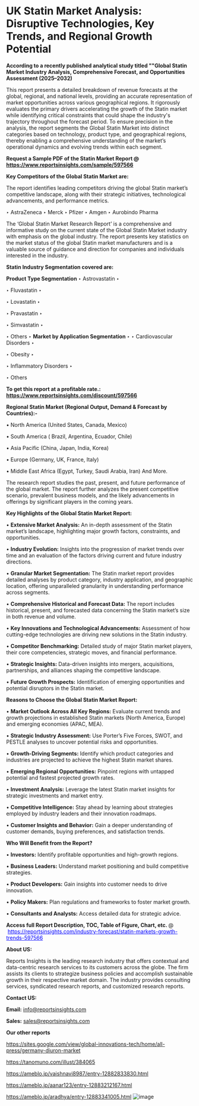 # UK Statin Market Analysis: Disruptive Technologies, Key Trends, and Regional Growth Potential

<strong>According to a recently published analytical study titled ""Global Statin Market Industry Analysis, Comprehensive Forecast, and Opportunities Assessment (2025–2032)</strong>

This report presents a detailed breakdown of revenue forecasts at the global, regional, and national levels, providing an accurate representation of market opportunities across various geographical regions. It rigorously evaluates the primary drivers accelerating the growth of the Statin market while identifying critical constraints that could shape the industry's trajectory throughout the forecast period. To ensure precision in the analysis, the report segments the Global Statin Market into distinct categories based on technology, product type, and geographical regions, thereby enabling a comprehensive understanding of the market’s operational dynamics and evolving trends within each segment.

<strong>Request a Sample PDF of the Statin Market Report </strong><strong>@<a href=https://www.reportsinsights.com/sample/597566 style=color:#0000ff;> https://www.reportsinsights.com/sample/597566</a></strong></font>

<strong>Key Competitors of the Global Statin Market are:</strong>

The report identifies leading competitors driving the global Statin market’s competitive landscape, along with their strategic initiatives, technological advancements, and performance metrics.

‣ AstraZeneca
‣ Merck
‣ Pfizer
‣ Amgen
‣ Aurobindo Pharma

The ‘Global Statin Market Research Report’ is a comprehensive and informative study on the current state of the Global Statin Market industry with emphasis on the global industry. The report presents key statistics on the market status of the global Statin market manufacturers and is a valuable source of guidance and direction for companies and individuals interested in the industry.

<strong>Statin Industry Segmentation covered are:</strong>

<strong>Product Type Segmentation</strong>
‣
Astrovastatin
‣ 

‣ Fluvastatin
‣ 

‣ Lovastatin
‣ 

‣ Pravastatin
‣ 

‣ Simvastatin
‣ 

‣ Others
‣ 
<strong>Market by Application Segmentation</strong>
‣
‣  Cardiovascular Disorders
‣ 

‣ Obesity
‣ 

‣ Inflammatory Disorders
‣ 

‣ Others

<strong>To get this report at a profitable rate.: <a href=https://www.reportsinsights.com/discount/597566 style=color:#0000ff;>https://www.reportsinsights.com/discount/597566</a></strong></font>

<strong>Regional Statin Market (Regional Output, Demand &amp; Forecast by Countries):-</strong>

• North America (United States, Canada, Mexico)

• South America ( Brazil, Argentina, Ecuador, Chile)

• Asia Pacific (China, Japan, India, Korea)

• Europe (Germany, UK, France, Italy)

• Middle East Africa (Egypt, Turkey, Saudi Arabia, Iran) And More.

The research report studies the past, present, and future performance of the global market. The report further analyzes the present competitive scenario, prevalent business models, and the likely advancements in offerings by significant players in the coming years.

<strong>Key Highlights of the Global Statin Market Report:</strong>

• <strong>Extensive Market Analysis:</strong> An in-depth assessment of the Statin market’s landscape, highlighting major growth factors, constraints, and opportunities.

• <strong>Industry Evolution:</strong> Insights into the progression of market trends over time and an evaluation of the factors driving current and future industry directions.

• <strong>Granular Market Segmentation:</strong> The Statin market report provides detailed analyses by product category, industry application, and geographic location, offering unparalleled granularity in understanding performance across segments.

• <strong>Comprehensive Historical and Forecast Data:</strong> The report includes historical, present, and forecasted data concerning the Statin market’s size in both revenue and volume.

• <strong>Key Innovations and Technological Advancements:</strong> Assessment of how cutting-edge technologies are driving new solutions in the Statin industry.

• <strong>Competitor Benchmarking:</strong> Detailed study of major Statin market players, their core competencies, strategic moves, and financial performance.

• <strong>Strategic Insights:</strong> Data-driven insights into mergers, acquisitions, partnerships, and alliances shaping the competitive landscape.

• <strong>Future Growth Prospects:</strong> Identification of emerging opportunities and potential disruptors in the Statin market.

<strong>Reasons to Choose the Global Statin Market Report:</strong>

• <strong>Market Outlook Across All Key Regions:</strong> Evaluate current trends and growth projections in established Statin markets (North America, Europe) and emerging economies (APAC, MEA).

• <strong>Strategic Industry Assessment:</strong> Use Porter’s Five Forces, SWOT, and PESTLE analyses to uncover potential risks and opportunities.

• <strong>Growth-Driving Segments:</strong> Identify which product categories and industries are projected to achieve the highest Statin market shares.

• <strong>Emerging Regional Opportunities:</strong> Pinpoint regions with untapped potential and fastest projected growth rates.

• <strong>Investment Analysis:</strong> Leverage the latest Statin market insights for strategic investments and market entry.

• <strong>Competitive Intelligence:</strong> Stay ahead by learning about strategies employed by industry leaders and their innovation roadmaps.

• <strong>Customer Insights and Behavior:</strong> Gain a deeper understanding of customer demands, buying preferences, and satisfaction trends.

<strong>Who Will Benefit from the Report?</strong>

• <strong>Investors:</strong> Identify profitable opportunities and high-growth regions.

• <strong>Business Leaders:</strong> Understand market positioning and build competitive strategies.

• <strong>Product Developers:</strong> Gain insights into customer needs to drive innovation.

• <strong>Policy Makers:</strong> Plan regulations and frameworks to foster market growth.

• <strong>Consultants and Analysts:</strong> Access detailed data for strategic advice.
</ul>
<strong>Access full Report Description, TOC, Table of Figure, Chart, etc. </strong>@  <a href=https://reportsinsights.com/industry-forecast/statin-markets-growth-trends-597566 style=color:#0000ff;>https://reportsinsights.com/industry-forecast/statin-markets-growth-trends-597566</a></font>

<strong><strong>About US</strong>:</strong>

Reports Insights is the leading research industry that offers contextual and data-centric research services to its customers across the globe. The firm assists its clients to strategize business policies and accomplish sustainable growth in their respective market domain. The industry provides consulting services, syndicated research reports, and customized research reports.

<strong>Contact US:</strong>

<p class=""""><b>Email:</b> <a href=mailto:info@reportsinsights.com>info@reportsinsights.com</a></p>
<p class=""""><b>Sales:</b> <a href=mailto:sales@reportsinsights.com>sales@reportsinsights.com</a></p>

<strong>Our other reports</strong>

<a href=https://sites.google.com/view/global-innovations-tech/home/all-press/germany-diuron-market>https://sites.google.com/view/global-innovations-tech/home/all-press/germany-diuron-market</a>

<a href=https://tanomuno.com/illust/384065>https://tanomuno.com/illust/384065</a>

<a href=https://ameblo.jp/vaishnavi8987/entry-12882833830.html>https://ameblo.jp/vaishnavi8987/entry-12882833830.html</a>

<a href=https://ameblo.jp/aanar123/entry-12883212167.html>https://ameblo.jp/aanar123/entry-12883212167.html</a>

<a href=https://ameblo.jp/aradhya/entry-12883341005.html>https://ameblo.jp/aradhya/entry-12883341005.html</a>
![image](https://github.com/user-attachments/assets/db6cf065-67dc-469e-bf88-fa307b92c35f)
